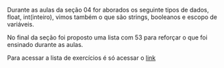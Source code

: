 Durante as aulas da seção 04 for aborados os seguinte tipos de dados, float, int(inteiro), vimos também o que são strings, booleanos e escopo de variáveis.

No final da seção foi proposto uma lista com 53 para reforçar o que foi ensinado durante as aulas.

Para acessar a lista de exercícios é só acessar o [link](https://github.com/romulovieira777/Programacao_em_Python_Essencial/tree/master/Se%C3%A7%C3%A3o%2004%20-%20Vari%C3%A1veis%20e%20Tipos%20de%20Dados%20em%20Python/Exerc%C3%ADcios%20da%20Se%C3%A7%C3%A3o)
